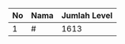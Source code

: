 | No | Nama            | Jumlah Level |
|----|-----------------|--------------|
| 1  | #    |    1613        |
